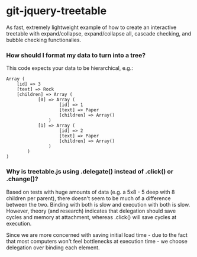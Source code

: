 git-jquery-treetable
=================

As fast, extremely lightweight example of how to create an interactive treetable with expand/collapse, expand/collapse all, cascade checking, and bubble checking functionalies.

### How should I format my data to turn into a tree?
This code expects your data to be hierarchical, e.g.:

```
Array (
    [id] => 3
    [text] => Rock
    [children] => Array (
            [0] => Array (
                    [id] => 1
                    [text] => Paper
                    [children] => Array()
                )
            [1] => Array (
                    [id] => 2
                    [text] => Paper
                    [children] => Array()
                )
        )
)
```

### Why is treetable.js using .delegate() instead of .click() or .change()?
Based on tests with huge amounts of data (e.g. a 5x8 - 5 deep with 8 children per parent), there doesn't seem to be much of a difference between the two. Binding with both is slow and execution with both is slow. However, theory (and research) indicates that delegation should save cycles and memory at attachment, whereas .click() will save cycles at execution. 

Since we are more concerned with saving initial load time - due to the fact that most computers won't feel bottlenecks at execution time - we choose delegation over binding each element.
